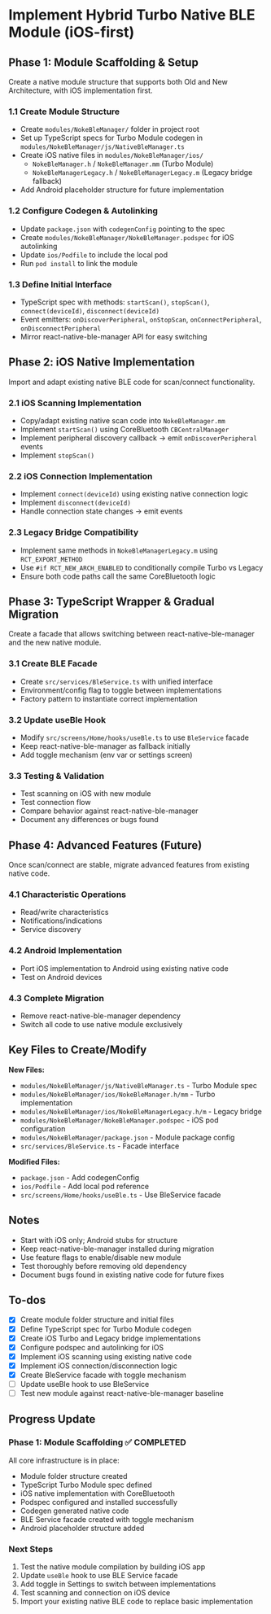 # Implement Hybrid Turbo Native BLE Module (iOS-first)

## Phase 1: Module Scaffolding & Setup

Create a native module structure that supports both Old and New Architecture, with iOS implementation first.

### 1.1 Create Module Structure
- Create `modules/NokeBleManager/` folder in project root
- Set up TypeScript specs for Turbo Module codegen in `modules/NokeBleManager/js/NativeBleManager.ts`
- Create iOS native files in `modules/NokeBleManager/ios/`
  - `NokeBleManager.h` / `NokeBleManager.mm` (Turbo Module)
  - `NokeBleManagerLegacy.h` / `NokeBleManagerLegacy.m` (Legacy bridge fallback)
- Add Android placeholder structure for future implementation

### 1.2 Configure Codegen & Autolinking
- Update `package.json` with `codegenConfig` pointing to the spec
- Create `modules/NokeBleManager/NokeBleManager.podspec` for iOS autolinking
- Update `ios/Podfile` to include the local pod
- Run `pod install` to link the module

### 1.3 Define Initial Interface
- TypeScript spec with methods: `startScan()`, `stopScan()`, `connect(deviceId)`, `disconnect(deviceId)`
- Event emitters: `onDiscoverPeripheral`, `onStopScan`, `onConnectPeripheral`, `onDisconnectPeripheral`
- Mirror react-native-ble-manager API for easy switching

## Phase 2: iOS Native Implementation

Import and adapt existing native BLE code for scan/connect functionality.

### 2.1 iOS Scanning Implementation
- Copy/adapt existing native scan code into `NokeBleManager.mm`
- Implement `startScan()` using CoreBluetooth `CBCentralManager`
- Implement peripheral discovery callback → emit `onDiscoverPeripheral` events
- Implement `stopScan()`

### 2.2 iOS Connection Implementation
- Implement `connect(deviceId)` using existing native connection logic
- Implement `disconnect(deviceId)`
- Handle connection state changes → emit events

### 2.3 Legacy Bridge Compatibility
- Implement same methods in `NokeBleManagerLegacy.m` using `RCT_EXPORT_METHOD`
- Use `#if RCT_NEW_ARCH_ENABLED` to conditionally compile Turbo vs Legacy
- Ensure both code paths call the same CoreBluetooth logic

## Phase 3: TypeScript Wrapper & Gradual Migration

Create a facade that allows switching between react-native-ble-manager and the new native module.

### 3.1 Create BLE Facade
- Create `src/services/BleService.ts` with unified interface
- Environment/config flag to toggle between implementations
- Factory pattern to instantiate correct implementation

### 3.2 Update useBle Hook
- Modify `src/screens/Home/hooks/useBle.ts` to use `BleService` facade
- Keep react-native-ble-manager as fallback initially
- Add toggle mechanism (env var or settings screen)

### 3.3 Testing & Validation
- Test scanning on iOS with new module
- Test connection flow
- Compare behavior against react-native-ble-manager
- Document any differences or bugs found

## Phase 4: Advanced Features (Future)

Once scan/connect are stable, migrate advanced features from existing native code.

### 4.1 Characteristic Operations
- Read/write characteristics
- Notifications/indications
- Service discovery

### 4.2 Android Implementation
- Port iOS implementation to Android using existing native code
- Test on Android devices

### 4.3 Complete Migration
- Remove react-native-ble-manager dependency
- Switch all code to use native module exclusively

## Key Files to Create/Modify

**New Files:**
- `modules/NokeBleManager/js/NativeBleManager.ts` - Turbo Module spec
- `modules/NokeBleManager/ios/NokeBleManager.h/mm` - Turbo implementation
- `modules/NokeBleManager/ios/NokeBleManagerLegacy.h/m` - Legacy bridge
- `modules/NokeBleManager/NokeBleManager.podspec` - iOS pod configuration
- `modules/NokeBleManager/package.json` - Module package config
- `src/services/BleService.ts` - Facade interface

**Modified Files:**
- `package.json` - Add codegenConfig
- `ios/Podfile` - Add local pod reference
- `src/screens/Home/hooks/useBle.ts` - Use BleService facade

## Notes

- Start with iOS only; Android stubs for structure
- Keep react-native-ble-manager installed during migration
- Use feature flags to enable/disable new module
- Test thoroughly before removing old dependency
- Document bugs found in existing native code for future fixes

## To-dos

- [x] Create module folder structure and initial files
- [x] Define TypeScript spec for Turbo Module codegen
- [x] Create iOS Turbo and Legacy bridge implementations
- [x] Configure podspec and autolinking for iOS
- [x] Implement iOS scanning using existing native code
- [x] Implement iOS connection/disconnection logic
- [x] Create BleService facade with toggle mechanism
- [ ] Update useBle hook to use BleService
- [ ] Test new module against react-native-ble-manager baseline

## Progress Update

### Phase 1: Module Scaffolding ✅ COMPLETED

All core infrastructure is in place:
- Module folder structure created
- TypeScript Turbo Module spec defined
- iOS native implementation with CoreBluetooth
- Podspec configured and installed successfully
- Codegen generated native code
- BLE Service facade created with toggle mechanism
- Android placeholder structure added

### Next Steps

1. Test the native module compilation by building iOS app
2. Update `useBle` hook to use BLE Service facade
3. Add toggle in Settings to switch between implementations
4. Test scanning and connection on iOS device
5. Import your existing native BLE code to replace basic implementation

